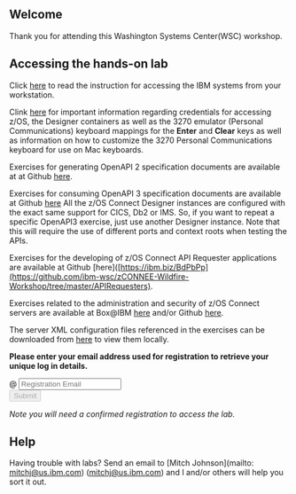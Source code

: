 <script src="https://ajax.googleapis.com/ajax/libs/jquery/3.1.0/jquery.min.js"></script>
<script src="./core-min.js"></script>
<script src="./md5-min.js"></script>
<script src="./wildfire-labs.js"></script>
<link href="https://cdn.jsdelivr.net/npm/bootstrap@5.1.0/dist/css/bootstrap.min.css" rel="stylesheet" integrity="sha384-KyZXEAg3QhqLMpG8r+8fhAXLRk2vvoC2f3B09zVXn8CA5QIVfZOJ3BCsw2P0p/We" crossorigin="anonymous">

## Welcome

Thank you for attending this Washington Systems Center(WSC) workshop. 

## Accessing the hands-on lab

Click [here](https://github.com/emitchj/WSC-zVA-Registation/blob/gh-pages/Remote%20Lab%20System%20Connection%20Instructions.pdf) to read the instruction for accessing the IBM systems from your workstation.

Clink [here](https://github.com/ibm-wsc/zCONNEE-Wildfire-Workshop/blob/master/OpenAPI2/Important-Read%20Me.pdf) for important information regarding credentials for accessing z/OS, the Designer containers as well as the 3270 emulator (Personal Communications) keyboard mappings for the **Enter** and **Clear** keys as well as information on how to customize the 3270 Personal Communications keyboard for use on Mac keyboards.

Exercises for generating OpenAPI 2 specification documents are available at at Github [here](https://github.com/ibm-wsc/zCONNEE-Wildfire-Workshop/tree/master/OpenAPI2).

Exercises for consuming OpenAPI 3 specification documents are available  at Github [here](https://github.com/ibm-wsc/zCONNEE-Wildfire-Workshop/tree/master/OpenAPI3) All the z/OS Connect Designer instances are configured with the exact same support for CICS, Db2 or IMS. So, if you want to repeat a specific OpenAPI3 exercise, just use another Designer instance. Note that this will require the use of different ports and context roots when testing the APIs.

Exercises for the developing of z/OS Connect API Requester applications are available at Github [here]([https://ibm.biz/BdPbPp](https://github.com/ibm-wsc/zCONNEE-Wildfire-Workshop/tree/master/APIRequesters).

Exercises related to the administration and security of z/OS Connect servers are available at Box@IBM [here](https://ibm.box.com/v/WSC-AdminSecurity) and/or Github [here](https://ibm.biz/BdPbPg).

The server XML configuration files referenced in the exercises can be downloaded from [here](https://github.com/ibm-wsc/zCONNEE-Wildfire-Workshop/tree/master/AdminSecurity) to view them locally.


**Please enter your email address used for registration to retrieve your unique log in details.**

<form onsubmit="return false;">
<div class="input-group mb-3 col-6">
<span class="input-group-text" id="basic-addon1">@</span>
<input type="email" class="form-control" placeholder="Registration Email" aria-label="Email" aria-describedby="basic-addon1" id="registration-email" maxlength="50" required oninput="validate();">
</div>
<div class="col-6">
<button id="btn-submit" class="btn btn-primary" type="submit" onclick="getLab(document.getElementById('registration-email').value)" disabled>Submit</button>
</div>
</form>
<div id="lab" class=".container .text-monospace">
<em>Note you will need a confirmed registration to access the lab.</em>
</div>

## Help 
Having trouble with labs? Send an email to [Mitch Johnson](mailto: mitchj@us.ibm.com) (mitchj@us.ibm.com) and I and/or others will help you sort it out.
